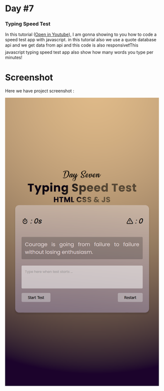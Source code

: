 # Day #7

### Typing Speed Test 
In this tutorial ([Open in Youtube](https://youtu.be/MdOf_18szLs)),  I am gonna showing to you how to code a speed test app with javascript. in this tutorial also we use a quote database api and we get data from api and this code is also responsive❗️This javascript typing speed test app also show how many words you type per minutes!

# Screenshot
Here we have project screenshot :

![screenshot](screenshot.png)